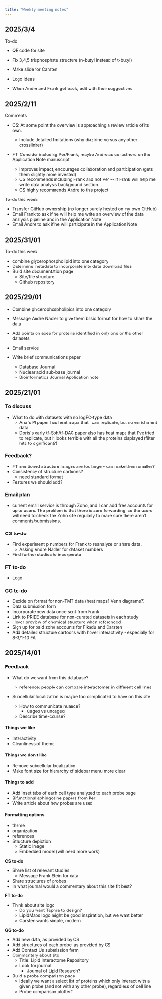 ```yaml
---
title: "Weekly meeting notes"
---
```


## 2025/3/4

To-do
- QR code for site
- Fix 3,4,5 trisphosphate structure (n-butyl instead of t-butyl)
- Make slide for Carsten
- Logo ideas

- When Andre and Frank get back, edit with their suggestions

## 2025/2/11

Comments

- CS: At some point the overview is approaching a review article of its own.
  - Include detailed limitations (why diazirine versus any other crosslinker)

- FT: Consider including Per/Frank, maybe Andre as co-authors on the Application Note manuscript
  - Improves impact, encourages collaboration and participation (gets them slightly more invested)
  - CS recommends including Frank and not Per -- if Frank will help me write data analysis background section.
  - CS highly recommends Andre to this project

To-do this week:

- Transfer GitHub ownership (no longer purely hosted on my own GitHub)
- Email Frank to ask if he will help me write an overview of the data analysis pipeline and in the Application Note
- Email Andre to ask if he will participate in the Application Note

## 2025/31/01

To-do this week

- combine glycerophospholipid into one category
- Determine metadata to incorporate into data download files
- Build site documentation page
  - Site/file structure
  - Github repository

## 2025/29/01

- Combine glycerophospholipids into one category
- Message Andre Nadler to give them basic format for how to share the data
- Add points on axes for proteins identified in only one or the other datasets
- Email service

- Write brief communications paper
  - Database Journal
  - Nuclear acid sub-base journal
  - Bioinformatics Journal Application note

## 2025/21/01

### To discuss

- What to do with datasets with no logFC-type data
  - Ana's PI paper has heat maps that I can replicate, but no enrichment data
  - Doris's early tf-Sph/tf-DAG paper also has heat maps that I've tried to replicate, but it looks terrible with all the proteins displayed (filter hits to significant?)
  
### Feedback?

- FT mentioned structure images are too large - can make them smaller?
- Consistency of structure cartoons?
  - need standard format
- Features we should add?

### Email plan

- current email service is through Zoho, and I can add free accounts for up to users. The problem is that there is zero forwarding, so the users will need to check the Zoho site regularly to make sure there aren't comments/submissions.

### CS to-do

- Find experiment p numbers for Frank to reanalyze or share data.
  - Asking Andre Nadler for dataset numbers
- Find further studies to incorporate

### FT to-do

- Logo

### GG to-do

- Decide on format for non-TMT data (heat maps? Venn diagrams?)
- Data submission form
- Incorporate new data once sent from Frank
- Link to PRIDE database for non-curated datasets in each study
- Hover preview of chemical structure when referenced
- Sign up for paid zoho accounts for Fikadu and Carsten
- Add detailed structure cartoons with hover interactivity - especially for 8-3/1-10 FA.

## 2025/14/01

### Feedback

- What do we want from this database?
  - reference: people can compare interactomes in different cell lines

- Subcellular localization is maybe too complicated to have on this site
  - How to communicate nuance?
    - Caged vs uncaged
  - Describe time-course?

#### Things we like

- Interactivity
- Cleanliness of theme

#### Things we don't like

- Remove subcellular localization
- Make font size for hierarchy of sidebar menu more clear

#### Things to add

- Add inset tabs of each cell type analyzed to each probe page
- Bifunctional sphingosine papers from Per
- Write article about how probes are used

#### Formatting options

- theme
- organization
- references
- Structure depiction
  - Static image
  - Embedded model (will need more work)

**CS to-do**

- Share list of relevant studies
  - Message Frank Stein for data
- Share structures of probes
- In what journal would a commentary about this site fit best?

**FT to-do**

- Think about site logo
  - Do you want Tephra to design?
  - LipidMaps logo might be good inspiration, but we want better
  - Carsten wants simple, modern

**GG to-do**

- Add new data, as provided by CS
- Add structures of each probe, as provided by CS
- Add Contact Us submission form
- Commentary about site
  - Title: Lipid Interactome Repository
  - Look for journal
    - Journal of Lipid Research?
- Build a probe comparison page
  - Ideally we want a select list of proteins which only interact with a given probe (and not with any other probe), regardless of cell line
  - Probe comparison plotter?